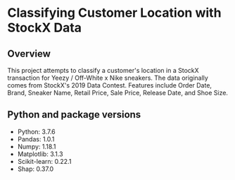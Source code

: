 # Classifying Customer Location with StockX Data

## Overview
This project attempts to classify a customer's location in a StockX transaction for Yeezy / Off-White x Nike sneakers. The data originally comes from StockX's 2019 Data Contest. Features include Order Date, Brand, Sneaker Name, Retail Price, Sale Price, Release Date, and Shoe Size. 

## Python and package versions
- Python: 3.7.6
- Pandas: 1.0.1
- Numpy: 1.18.1
- Matplotlib: 3.1.3
- Scikit-learn: 0.22.1
- Shap: 0.37.0
